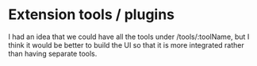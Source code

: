# Extension tools / plugins

I had an idea that we could have all the tools under /tools/:toolName, but I think it would be better to build the UI so that it is more integrated rather than having separate tools.